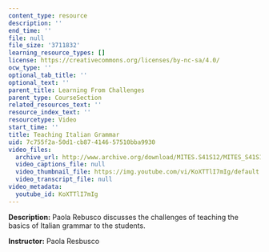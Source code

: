 ```yaml
---
content_type: resource
description: ''
end_time: ''
file: null
file_size: '3711832'
learning_resource_types: []
license: https://creativecommons.org/licenses/by-nc-sa/4.0/
ocw_type: ''
optional_tab_title: ''
optional_text: ''
parent_title: Learning From Challenges
parent_type: CourseSection
related_resources_text: ''
resource_index_text: ''
resourcetype: Video
start_time: ''
title: Teaching Italian Grammar
uid: 7c755f2a-50d1-cb87-4146-57510bba9930
video_files:
  archive_url: http://www.archive.org/download/MITES.S41S12/MITES_S41S12_Teaching10_300k.mp4
  video_captions_file: null
  video_thumbnail_file: https://img.youtube.com/vi/KoXTTlI7mIg/default.jpg
  video_transcript_file: null
video_metadata:
  youtube_id: KoXTTlI7mIg
---
```


**Description:** Paola Rebusco discusses the challenges of teaching the basics of Italian grammar to the students.

**Instructor:** Paola Resbusco

